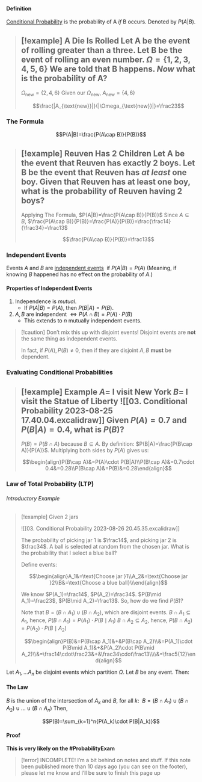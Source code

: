 #### Definition
<u>Conditional Probability</u> is the probability of A *if* B occurs. Denoted by $P(A|B)$.

> [!example] A Die Is Rolled
> Let A be the event of rolling greater than a three.
> Let B be the event of rolling an even number.
> $\Omega=\{1,2,3,4,5,6\}$
> We are told that B happens. *Now* what is the probability of A?
> ---
> $\Omega_{\text{new}}=\{2,4,6\}$
> Given our $\Omega_{\text{new}}$, $A_{\text{new}}=\{4,6\}$
> 
> $$\frac{|A_{\text{new}}|}{|\Omega_{\text{new}}|}=\frac23$$

### The Formula
$$P(A|B)=\frac{P(A\cap B)}{P(B)}$$

> [!example]  Reuven Has 2 Children
> Let A be the event that Reuven has exactly 2 boys.
> Let B be the event that Reuven has *at least* one boy.
> Given that Reuven has at least one boy, what is the probability of Reuven having 2 boys?
> ---
> Applying The Formula, $P(A|B)=\frac{P(A\cap B)}{P(B)}$
> Since $A\subseteq B$, $\frac{P(A\cap B)}{P(B)}=\frac{P(A)}{P(B)}=\frac{\frac14}{\frac34}=\frac13$
> 
> $$\frac{P(A\cap B)}{P(B)}=\frac13$$

### Independent Events
Events $A$ and $B$ are <u>independent events</u>  if $P(A|B)=P(A)$
(Meaning, if knowing $B$ happened has no effect on the probability of $A$.)
#### Properties of Independent Events
1. Independence is *mutual*.
	- If $P(A|B)=P(A)$, then $P(B|A)=P(B)$.
2. $A, B$ are independent $\iff P(A\cap B)=P(A)\cdot P(B)$
	- This extends to $n$ mutually independent events.

> [!caution] Don’t mix this up with disjoint events!
> Disjoint events are **not** the same thing as independent events.
> 
> In fact, if $P(A),P(B)\not=0$, then if they are disjoint $A,B$ **must** be dependent.


### Evaluating Conditional Probabilities

> [!example] Example
> $A=$ I visit New York
> $B=$ I visit the Statue of Liberty
> ![[03. Conditional Probability 2023-08-25 17.40.04.excalidraw]]
> Given $P(A)=0.7$ and $P(B|A)=0.4$, what is $P(B)$?
> ---
> $P(B)=P(B\cap A)$ because $B\subseteq A$.
> By definition: $P(B|A)=\frac{P(B\cap A)}{P(A)}$.
> Multiplying both sides by $P(A)$ gives us:
> 
> $$\begin{align}P(B\cap A)&=P(A)\cdot P(B|A)\\P(B\cap A)&=0.7\cdot 0.4&=0.28\\P(B\cap A)&=P(B)&=0.28\end{align}$$

### Law of Total Probability (LTP)
###### Introductory Example

> [!example] Given 2 jars
> 
> ![[03. Conditional Probability 2023-08-26 20.45.35.excalidraw]]
> 
> The probability of picking jar 1 is $\frac14$, and picking jar 2 is $\frac34$. A ball is selected at random from the chosen jar. What is the probability that I select a blue ball?
> 
> Define events:
> 
> $$\begin{align}A_1&=\text{Choose jar }1\\A_2&=\text{Choose jar }2\\B&=\text{Choose a blue ball}\\\end{align}$$
> 
> We know $P(A_1)=\frac14$, $P(A_2)=\frac34$.
> $P(B\mid A_1)=\frac23$, $P(B\mid A_2)=\frac13$.
> So, how do we find $P(B)$?
> 
> Note that $B=(B\cap A_1)\cup(B\cap A_2)$, which are disjoint events.
> $B\cap A_1\subseteq A_1$, hence, $P(B\cap A_1)=P(A_1)\cdot P(B\mid A_1)$
> $B\cap A_2\subseteq A_2$, hence, $P(B\cap A_2)=P(A_2)\cdot P(B\mid A_2)$
> 
> $$\begin{align}P(B)&=P(B\cap A_1)&+&P(B\cap A_2)\\&=P(A_1)\cdot P(B\mid A_1)&+&P(A_2)\cdot P(B\mid A_2)\\&=\frac14\cdot\frac23&+&\frac34\cdot\frac13\\\\&=\frac5{12}\end{align}$$
> 
> 
Let $A_1,\dots A_n$ be disjoint events which partition $\Omega$.
Let $B$ be any event.
Then:

#### The Law
$B$ is the union of the intersection of $A_k$ and $B$, for all $k$: 
$B=(B\cap A_1)\cup(B\cap A_2)\cup\dots\cup(B\cap A_n)$
Then,

$$P(B)=\sum_{k=1}^n{P(A_k)\cdot P(B|A_k)}$$


#### Proof
**This is very likely on the #ProbabilityExam**

> [!error] INCOMPLETE!
> I’m a bit behind on notes and stuff. If this note been published more than 10 days ago (you can see on the footer), please let me know and I’ll be sure to finish this page up
> 


